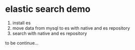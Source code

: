 # elastic search demo
1. install es
2. move data from mysql to es with native and es repository
3. search with native and es repository

to be continue...